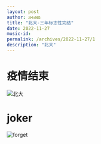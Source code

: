 ```yaml
---
layout: post
author: ᴢʜᴀɴɢ
title: "北大-三年标志性完结"
date: 2022-11-27
music-id: 
permalink: /archives/2022-11-27/1
description: "北大"
---
```


# 疫情结束

![北大](https://aroucc.oss-cn-hangzhou.aliyuncs.com/images/0426/beida.jpg)

# joker

![forget](https://aroucc.oss-cn-hangzhou.aliyuncs.com/images/_20221120204150.jpg)